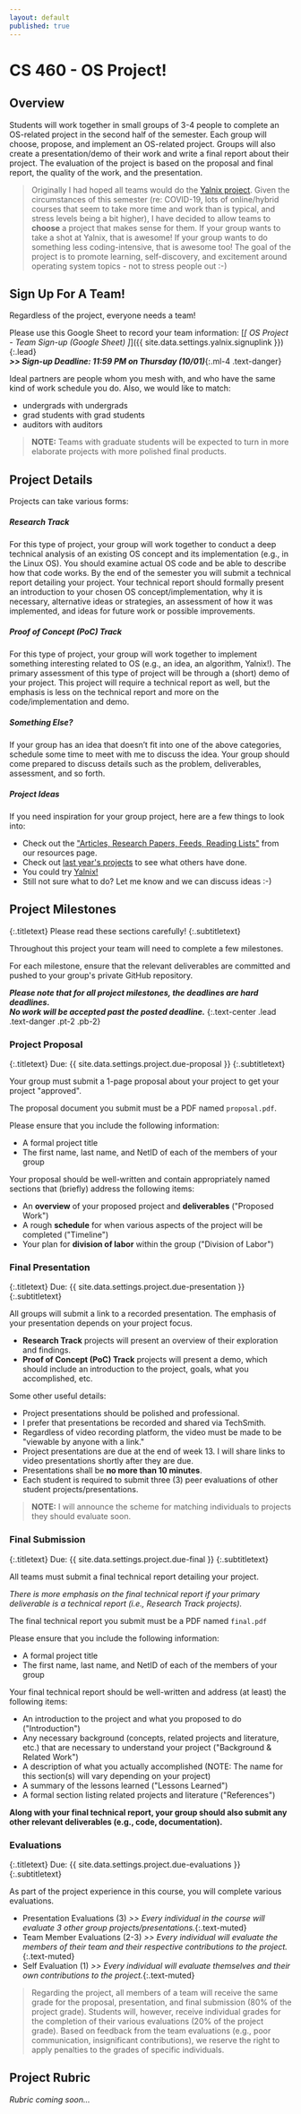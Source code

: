 ```yaml
---
layout: default
published: true
---
```


# CS 460 - OS Project!

## Overview

Students will work together in small groups of 3-4 people to complete an OS-related project in the second half of the semester.
Each group will choose, propose, and implement an OS-related project.
Groups will also create a presentation/demo of their work and write a final report about their project.
The evaluation of the project is based on the proposal and final report, the quality of the work, and the presentation.

> Originally I had hoped all teams would do the [Yalnix project]( {{site.baseurl}}/{{site.data.settings.yalnix.link}} ).
> Given the circumstances of this semester (re: COVID-19, lots of online/hybrid courses that seem to take more time and work than is typical, and stress levels being a bit higher),
> I have decided to allow teams to **choose** a project that makes sense for them.
> If your group wants to take a shot at Yalnix, that is awesome!
> If your group wants to do something less coding-intensive, that is awesome too!
> The goal of the project is to promote learning, self-discovery, and excitement around operating system topics - not to stress people out :-)

## Sign Up For A Team!

Regardless of the project, everyone needs a team!

Please use this Google Sheet to record your team information:
[_[ OS Project - Team Sign-up (Google Sheet) ]_]({{ site.data.settings.yalnix.signuplink }}){:.lead}
<br/> _**>> Sign-up Deadline: 11:59 PM on Thursday (10/01)**_{:.ml-4 .text-danger}

Ideal partners are people whom you mesh with,
and who have the same kind of work schedule you do.
Also, we would like to match:
- undergrads with undergrads
- grad students with grad students
- auditors with auditors

> **NOTE:** Teams with graduate students will be expected to turn in more elaborate projects with more polished final products.

## Project Details

Projects can take various forms:

##### Research Track
For this type of project, your group will work together to conduct a deep technical analysis of an existing OS concept and its implementation (e.g., in the Linux OS).
You should examine actual OS code and be able to describe how that code works.
By the end of the semester you will submit a technical report detailing your project.
Your technical report should formally present
 an introduction to your chosen OS concept/implementation,
 why it is necessary,
 alternative ideas or strategies,
 an assessment of how it was implemented, and
 ideas for future work or possible improvements.

##### Proof of Concept (PoC) Track
For this type of project, your group will work together to implement something interesting related to OS (e.g., an idea, an algorithm, Yalnix!).
The primary assessment of this type of project will be through a (short) demo of your project.
This project will require a technical report as well, but the emphasis is less on the technical report and more on the code/implementation and demo.

##### Something Else?
If your group has an idea that doesn’t fit into one of the above categories, schedule some time to meet with me to discuss the idea.
Your group should come prepared to discuss details such as the problem, deliverables, assessment, and so forth.

##### Project Ideas

If you need inspiration for your group project, here are a few things to look into:
- Check out the ["Articles, Research Papers, Feeds, Reading Lists"]({{site.baseurl}}/resources) from our resources page.
- Check out [last year's projects](https://www.traviswpeters.com/cs460-2019-fall/project/schedule) to see what others have done.
- You could try [Yalnix!]({{site.baseurl}}/{{site.data.settings.yalnix.link}})
- Still not sure what to do? Let me know and we can discuss ideas :-)

## Project Milestones
{:.titletext}
Please read these sections carefully!
{:.subtitletext}

Throughout this project your team will need to complete a few milestones.

For each milestone, ensure that the relevant deliverables are committed and pushed to your group's private GitHub repository.

_**Please note that for all project milestones, the deadlines are hard deadlines. <br/> No work will be accepted past the posted deadline.**_
{:.text-center .lead .text-danger .pt-2 .pb-2}

<!--
### TL;DR

Your team will need to:
- Submit a 1 page proposal to get your project "approved"
- Submit a final write-up (a.k.a. your technical report)
- Give a short presentation

Each member of the team will also submit a _division of labor evaluation_.
This evaluation is intended to be a summary of the contributions you and each of your team members made to the project.
 -->
### Project Proposal
{:.titletext}
Due: {{ site.data.settings.project.due-proposal }}
{:.subtitletext}

Your group must submit a 1-page proposal about your project to get your project "approved".

The proposal document you submit must be a PDF named `proposal.pdf`.

Please ensure that you include the following information:

- A formal project title
- The first name, last name, and NetID of each of the members of your group

Your proposal should be well-written and contain appropriately named sections that (briefly) address the following items:

- An **overview** of your proposed project and **deliverables** ("Proposed Work")
- A rough **schedule** for when various aspects of the project will be completed ("Timeline")
- Your plan for **division of labor** within the group ("Division of Labor")

### Final Presentation
{:.titletext}
Due: {{ site.data.settings.project.due-presentation }}
{:.subtitletext}

All groups will submit a link to a recorded presentation.
The emphasis of your presentation depends on your project focus.

- **Research Track** projects will present an overview of their exploration and findings.
- **Proof of Concept (PoC) Track** projects will present a demo, which should include an introduction to the project, goals, what you accomplished, etc.

Some other useful details:
- Project presentations should be polished and professional.
- I prefer that presentations be recorded and shared via TechSmith.
- Regardless of video recording platform, the video must be made to be "viewable by anyone with a link."
- Project presentations are due at the end of week 13. I will share links to video presentations shortly after they are due.
- Presentations shall be **no more than 10 minutes**.
- Each student is required to submit three (3) peer evaluations of other student projects/presentations.

> **NOTE:** I will announce the scheme for matching individuals to projects they should evaluate soon.

### Final Submission
{:.titletext}
Due: {{ site.data.settings.project.due-final }}
{:.subtitletext}


All teams must submit a final technical report detailing your project.

_There is more emphasis on the final technical report if your primary deliverable is a technical report (i.e., Research Track projects)._

The final technical report you submit must be a PDF named `final.pdf`

Please ensure that you include the following information:

- A formal project title
- The first name, last name, and NetID of each of the members of your group

Your final technical report should be well-written and address (at least) the following items:

- An introduction to the project and what you proposed to do ("Introduction")
- Any necessary background (concepts, related projects and literature, etc.) that are necessary to understand your project ("Background & Related Work")
- A description of what you actually accomplished (NOTE: The name for this section(s) will vary depending on your project)
- A summary of the lessons learned ("Lessons Learned")
- A formal section listing related projects and literature ("References")

**Along with your final technical report, your group should also submit any other relevant deliverables (e.g., code, documentation).**

### Evaluations
{:.titletext}
Due: {{ site.data.settings.project.due-evaluations }}
{:.subtitletext}

As part of the project experience in this course, you will complete various evaluations.
- Presentation Evaluations (3) _>> Every individual in the course will evaluate 3 other group projects/presentations._{:.text-muted}
- Team Member Evaluations (2-3) _>> Every individual will evaluate the members of their team and their respective contributions to the project._{:.text-muted}
- Self Evaluation (1) _>> Every individual will evaluate themselves and their own contributions to the project._{:.text-muted}
> Regarding the project, all members of a team will receive the same grade for the proposal, presentation, and final submission (80% of the project grade).
Students will, however, receive individual grades for the completion of their various evaluations (20% of the project grade).
Based on feedback from the team evaluations (e.g., poor communication, insignificant contributions), we reserve the right to apply penalties to the grades of specific individuals.

## Project Rubric

_Rubric coming soon..._

<!--
You can view the final project rubric in
  [Google Sheets]({{site.data.settings.project.rubric}}){:.alert-link}, or as a
  [PDF]({{site.data.settings.project.rubricpdf}}){:.alert-link}.
-->
